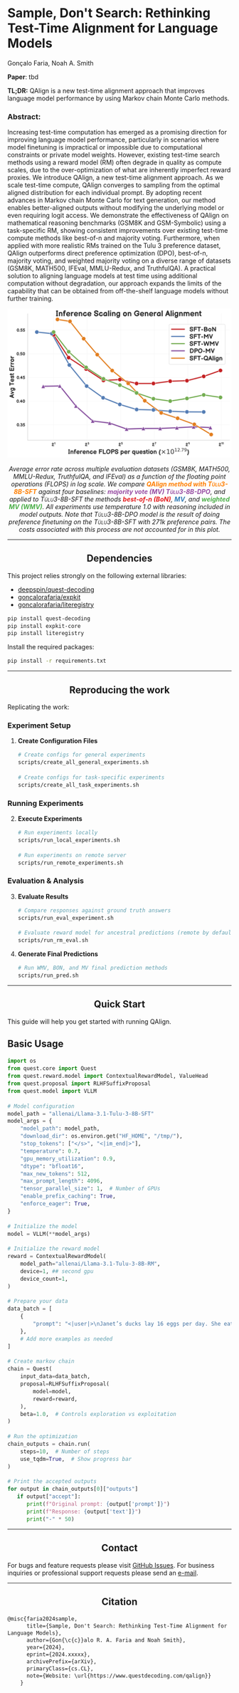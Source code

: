 # Sample, Don't Search: Rethinking Test-Time Alignment for Language Models

Gonçalo Faria, Noah A. Smith

**Paper**: tbd

**TL;DR:** QAlign is a new test-time alignment approach that improves language model performance by using Markov chain Monte Carlo methods.

### Abstract:
Increasing test-time computation has emerged as a promising direction for improving language model performance, particularly in scenarios where model finetuning is impractical or impossible due to computational constraints or private model weights. However, existing test-time search methods using a reward model (RM) often degrade in quality as compute scales, due to the over-optimization of what are inherently imperfect reward proxies. We introduce QAlign, a new test-time alignment approach. As we scale test-time compute, QAlign converges to sampling from the optimal aligned distribution for each individual prompt. By adopting recent advances in Markov chain Monte Carlo for text generation, our method enables better-aligned outputs without modifying the underlying model or even requiring logit access. We demonstrate the effectiveness of QAlign on mathematical reasoning benchmarks (GSM8K and GSM-Symbolic) using a task-specific RM, showing consistent improvements over existing test-time compute methods like best-of-n and majority voting. Furthermore, when applied with more realistic RMs trained on the Tulu 3 preference dataset, QAlign outperforms direct preference optimization (DPO), best-of-n, majority voting, and weighted majority voting on a diverse range of datasets (GSM8K, MATH500, IFEval, MMLU-Redux, and TruthfulQA). A practical solution to aligning language models at test time using additional computation without degradation, our approach expands the limits of the capability that can be obtained from off-the-shelf language models without further training.
<!-- toc -->


![General Alignment Experiments](assets/general_fig.png)
<p align="center"><em>Average error rate across multiple evaluation datasets (GSM8K, MATH500, MMLU-Redux, TruthfulQA, and IFEval) as a function of the floating point operations (FLOPS) in log scale.
      We compare <strong style="color: #ff7f00;">QAlign method with <span style="font-variant: small-caps;">Tülu3-8B-SFT</span></strong> against four baselines: <strong style="color: #984ea3;"> majority vote (MV) <span style="font-variant: small-caps;">Tülu3-8B-DPO</span></strong>, and applied to <span style="font-variant: small-caps;">Tülu3-8B-SFT</span> the methods <strong style="color: #e41a1c;"> best-of-<i>n</i> (BoN)</strong>, <strong style="color: #377eb8;"> MV</strong>, and <strong style="color: #4daf4a;"> weighted MV (WMV)</strong>. All experiments use temperature 1.0 with reasoning included in model outputs. Note that <span style="font-variant: small-caps;">Tülu3-8B-DPO</span> model is the result of doing preference finetuning on the <span style="font-variant: small-caps;">Tülu3-8B-SFT</span> with 271k preference pairs. The costs associated with this process are not accounted for in this plot.</em></p>


-----
## <div align="center">Dependencies</div>

This project relies strongly on the following external libraries:
- [deepspin/quest-decoding](https://github.com/deep-spin/quest-decoding)
- [goncalorafaria/expkit](https://github.com/goncalorafaria/expkit-core)
- [goncalorafaria/literegistry](https://github.com/goncalorafaria/literegistry)

```bash
pip install quest-decoding
pip install expkit-core
pip install literegistry
```

Install the required packages:
```bash
pip install -r requirements.txt
```

-----
## <div align="center">Reproducing the work</div>

Replicating the work: 

### Experiment Setup
1. **Create Configuration Files**
   ```bash
   # Create configs for general experiments
   scripts/create_all_general_experiments.sh
   
   # Create configs for task-specific experiments
   scripts/create_all_task_experiments.sh
   ```

### Running Experiments
2. **Execute Experiments**
   ```bash
   # Run experiments locally
   scripts/run_local_experiments.sh
   
   # Run experiments on remote server
   scripts/run_remote_experiments.sh
   ```

### Evaluation & Analysis
3. **Evaluate Results**
   ```bash
   # Compare responses against ground truth answers
   scripts/run_eval_experiment.sh
   
   # Evaluate reward model for ancestral predictions (remote by default)
   scripts/run_rm_eval.sh
   ```

4. **Generate Final Predictions**
   ```bash
   # Run WMV, BON, and MV final prediction methods
   scripts/run_pred.sh
   ```


-----

## <div align="center">Quick Start</div>

This guide will help you get started with running QAlign.

## Basic Usage

```python
import os
from quest.core import Quest
from quest.reward.model import ContextualRewardModel, ValueHead
from quest.proposal import RLHFSuffixProposal
from quest.model import VLLM

# Model configuration
model_path = "allenai/Llama-3.1-Tulu-3-8B-SFT"
model_args = {
    "model_path": model_path,
    "download_dir": os.environ.get("HF_HOME", "/tmp/"),
    "stop_tokens": ["</s>", "<|im_end|>"],
    "temperature": 0.7,
    "gpu_memory_utilization": 0.9,
    "dtype": "bfloat16",
    "max_new_tokens": 512,
    "max_prompt_length": 4096,
    "tensor_parallel_size": 1,  # Number of GPUs
    "enable_prefix_caching": True,
    "enforce_eager": True,
}

# Initialize the model
model = VLLM(**model_args)

# Initialize the reward model
reward = ContextualRewardModel(
    model_path="allenai/Llama-3.1-Tulu-3-8B-RM",
    device=1, ## second gpu
    device_count=1,
)

# Prepare your data
data_batch = [
    {
        "prompt": "<|user|>\nJanet’s ducks lay 16 eggs per day. She eats three for breakfast every morning and bakes muffins for her friends every day with four. She sells the remainder at the farmers' market daily for $2 per fresh duck egg. How much in dollars does she make every day at the farmers' market?\n<|assistant|>\n"
    },
    # Add more examples as needed
]

# Create markov chain
chain = Quest(
    input_data=data_batch,
    proposal=RLHFSuffixProposal(
        model=model,
        reward=reward,
    ),
    beta=1.0,  # Controls exploration vs exploitation
)

# Run the optimization
chain_outputs = chain.run(
    steps=10,  # Number of steps
    use_tqdm=True,  # Show progress bar
)

# Print the accepted outputs
for output in chain_outputs[0]["outputs"]
   if output["accept"]: 
      print(f"Original prompt: {output['prompt']}")
      print(f"Response: {output['text']}")
      print("-" * 50)

```

-----

## <div align="center">Contact</div>

For bugs and feature requests please visit [GitHub Issues](https://github.com/goncalorafaria/qalign/issues). For business inquiries or
professional support requests please send an [e-mail](mailto:goncalofaria.research@gmail.com).

-----

## <div align="center">Citation</div>

````
@misc{faria2024sample,
      title={Sample, Don't Search: Rethinking Test-Time Alignment for Language Models},
      author={Gon{\c{c}}alo R. A. Faria and Noah Smith},
      year={2024},
      eprint={2024.xxxxx},
      archivePrefix={arXiv},
      primaryClass={cs.CL},
      note={Website: \url{https://www.questdecoding.com/qalign}}
    }
````

